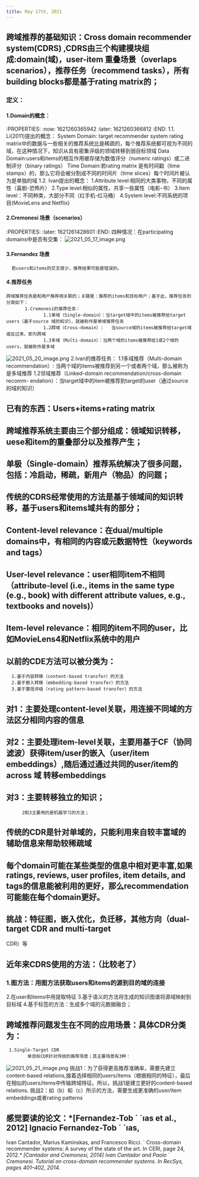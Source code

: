 ```yaml
---
title: May 17th, 2021
---
```


## 跨域推荐的基础知识：Cross domain recommender system(CDRS) ,CDRS由三个构建模块组成:domain(域)，user-item 重叠场景（overlaps scenarios），推荐任务（recommend tasks），所有building blocks都是基于rating matrix的；
### 定义：
#### 1.Domain的概念：
:PROPERTIES:
:now: 1621260365942
:later: 1621260366812
:END:
      1.1. Li(2011)提出的概念：
             System Domain: target recommender system rating matrix中的数据与一些相关的推荐系统比是稀疏的，每个推荐系统都可视为不同的域，在这种情况下，知识从具有密集评级的领域转移到弱目标领域
             Data Domain:users和items的相互作用被存储为数值评分（numeric ratings）或二进制评分（binary ratings）
             Time Domain:若rating matrix 是有时间戳（time stamps）的，那么它将会被分割成不同的时间片（time slices）每个时间片被认为是单独的域
       1.2. Ivan提出的概念：
             1.Attribute level:相同的大类事物，不同的属性（喜剧-恐怖片）
	         2.Type level:相似的属性，共享一些属性（电影-书）
	         3.Item level：不同种类，大部分不同（红手机-红马桶）
	         4.System level:不同系统的项目(MovieLens and Netflix)
#### 2.Cremonesi 场景（scenarios）
:PROPERTIES:
:later: 1621261428601
:END:
     四种情况：在participating domains中是否有交集：
![2021_05_17_image.png](https://cdn.logseq.com/%2F1e5b0e5f-d368-4a5d-86eb-09a690ee15d71e99e173-ed22-47ad-ab7c-4a00f3754fc62021_05_17_image.png?Expires=4774862219&Signature=MStho17mC8tqd0crfStOkGQWTGvgRB3x20Ucvxz-Xi7DbpmF8mlNrJ7DUY1SJ4Nljo-UFycNRzXXNbPhFlldutVVbQ08IehTxYt4s9pFi13fMbqXXbvYOR06ZySvMQUhQjjZsFZjRfAdImJaokC9dy~iU4lWpI0OP5YxtiVpdM20gRTD0QXOrnkUy1Ssw32jCyzLays6P85ShQjDd2cxcXpNdbV3SOc6FVQ6gU1WMhbORifZF0XlH4psXSSDGTxD13Qx4RLR0yG~VVFQbesn11hqchAKgrSI79i9t83jiG-6ZU682yyMRBTJaeZ38d5UN6KQUIdHix0CKWz0Olc~Iw__&Key-Pair-Id=APKAJE5CCD6X7MP6PTEA)
#### 3.Fernandez 场景
      若users和items的交叉很少，推荐结果可能是错误的。
#### 4.推荐任务
    跨域推荐任务是和用户推荐相关联的；关键是：推荐的items和目标用户；基于此，推荐任务的分类如下：
           1.Cremonesi的推荐任务：
                  1.1单域（Single-domain）：当target域中的items被推荐给target users（基于source 域的知识），就被称作是单域推荐任务
                  1.2跨域（Cross-domain）:   当source域的items被推荐给target域或反过来，即为跨域
                  1.3多域（Multi-domain）：当两个域的items被推荐给1或2个域的users，就被称作是多域
![2021_05_20_image.png](https://cdn.logseq.com/%2F1e5b0e5f-d368-4a5d-86eb-09a690ee15d72219a791-d44f-430a-9b0d-a2f8781f207e2021_05_20_image.png?Expires=4775080208&Signature=eOXmhI4HDS~OZ12VkISfN1AKJwec7vMrTCMJmy9TBHp1FCTzbfrdnbtOYBVncomZ4ixbSDdEIgbn9ECaPDf0o7B5RpiaVVec8~Jpcctf4pDqkv7AHe-vO5k70vRO6rfbCQtXyzg0XdlhMiETRUtT10FHmqTPaBBD7vM27EjSRB-XzZ2Ozj-KWlPtwAnGCzHpze8iMh8BEDkJE72K1ytotnFXhdhOfpe6siWYX4YrjX3RxLcuYbmtUI5CP7baofpH4V23qWmxCYSYzKrxQPRo7UShrZNvCZ6Ul5f7ZnKrC3qhevMI9BmfdZfm9eofEaNLqUcnubI08ure4fKXULtcWg__&Key-Pair-Id=APKAJE5CCD6X7MP6PTEA) 
           2.Ivan的推荐任务：
                  1.1多域推荐（Multi-domain recommendation）: 当两个域的items被推荐到另一个或者两个域，那么被称为是多域推荐
                  1.2邻域推荐（Linked-domain recommendation/cross-domain recomm- endation）：当target域中的item被推荐到target的user（通过source的域的知识）
## 已有的东西：Users+items+rating matrix
## 跨域推荐系统主要由三个部分组成：领域知识转移，uese和item的重叠部分以及推荐产生；
## **单极（Single-domain）推荐系统解决了很多问题，包括：冷启动，稀疏，新用户（物品）的问题；**
## 传统的CDRS经常使用的方法是基于领域间的知识转移，基于users和items域共有的部分；
## **Content-level relevance**：在dual/multiple domains中，有相同的内容或元数据特性（keywords and tags）
## **User-level relevance**：user相同item不相同（attribute-level (i.e., items in the same type (e.g., book) with different attribute values, e.g., textbooks and novels)）
## **Item-level relevance**：相同的item不同的user，比如MovieLens4和Netflix系统中的用户
## 以前的CDE方法可以被分类为：
      1.基于内容转移（content-based transfer）的方法
      2.基于嵌入转移（embedding-based transfer）的方法
      3.基于置信评级（rating pattern-based transfer）的方法
## 对1：主要处理content-level关联，用连接不同域的方法区分相同内容的信息
## 对2：主要处理item-level关联，主要用基于CF（协同滤波）获得item/user的嵌入（user/item embeddings）,随后通过通过共同的user/item的across 域   转移embeddings
## 对3：主要转移独立的知识；
          2和3主要用的是机器学习的方法；
## 传统的CDR是针对**单域**的，只能利用来自较丰富域的辅助信息来帮助较稀疏域
## 每个domain可能在某些类型的信息中相对更丰富,如果ratings, reviews, user profiles, item details, and tags的信息能被利用的更好，那么recommendation可能能在每个domain更好。
## 挑战：特征图，嵌入优化，负迁移，其他方向（dual-target CDR and multi-target
CDR）等
## 近年来CDRS使用的方法：（比较老了）
### 1.图方法：用图方法获取users和items的源到目的域的连接
2.在user和items中用提取特征
3.基于语义的方法将生成的知识图谱将源域映射到目标域
4.基于标签的方法：生成多个域的元数据融合；
## 跨域推荐问题发生在不同的应用场景：具体CDR分类为：
     1.Single-Target CDR
            单目标CDR针对传统的推荐场景；其主要场景有3种：
![2021_05_21_image.png](https://cdn.logseq.com/%2F1e5b0e5f-d368-4a5d-86eb-09a690ee15d71ecdd7b2-325c-4b27-a2cc-4c6e1dbb64422021_05_21_image.png?Expires=4775161420&Signature=OQGudX5hkWT546NqICazyTEVS1ZUhT5bIB9-rYxjWSsCQc6edOelNcggeDB3DCYdP42BaThgYRgX4K9QeIx76aphioO7GDENInElcvzVuc489icFMGa2NifLk1uvVNM-XcPqLHLis3Is-SDeTIULM2sfSN3p8M9YM2VoA8Ww4mTmJ2yoXpeDvP1v0weUj2456JAe1Tzd4PSBa6l3x3HNmRmhurMuMLPNwGdssNNWF2xffPiEscfxI6~C75WT6vBMx0GnHaY~cK6pw-mtN2gBuwl317my0X5HxoezHfyS7-t7qXUBhM~epX6fgmQnyKLlrclCPrZMkQYevo-NUQYbmg__&Key-Pair-Id=APKAJE5CCD6X7MP6PTEA)
            挑战1：为了获得更高推荐准确率，需要先建立content-based relations,接着选择相同的users/items（根据相同的特征），最后在相似的users/items中传输跨域特征。所以，挑战1是建立更好的content-based relations.
            挑战2：如（b）和（c）所示的方法，需要生成更准确的user/item embeddings或者rating patterns
## 感觉要读的论文：*[Fernandez-Tob ´ ´ıas et al., 2012] Ignacio Fernandez-Tob ´ ´ıas,
Ivan Cantador, Marius Kaminskas, and Francesco Ricci. ´
Cross-domain recommender systems: A survey of the
state of the art. In CERI, page 24, 2012.*
*[Cantador and Cremonesi, 2014] Ivan Cantador and Paolo ´
Cremonesi. Tutorial on cross-domain recommender systems. In RecSys, pages 401–402, 2014.*
